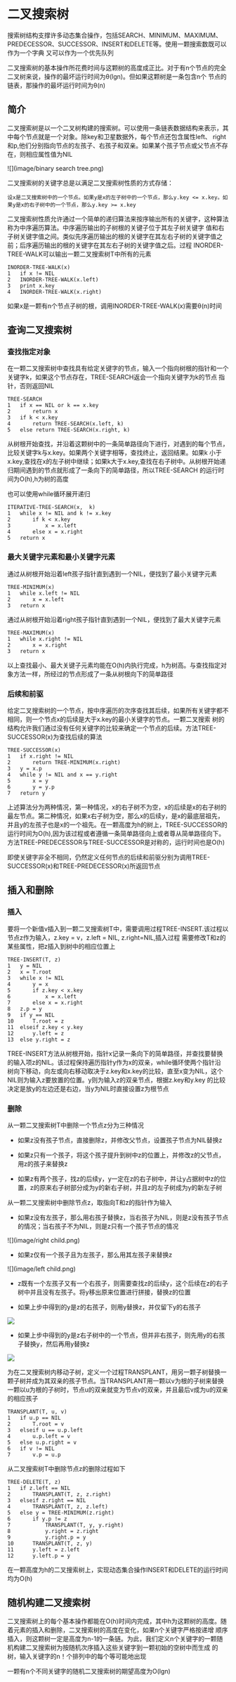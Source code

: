 # 二叉搜索树
搜索树结构支撑许多动态集合操作，包括SEARCH、MINIMUM、MAXIMUM、PREDECESSOR、SUCCESSOR、INSERT和DELETE等。使用一颗搜索数既可以作为一个字典
又可以作为一个优先队列

二叉搜索树的基本操作所花费时间与这颗树的高度成正比。对于有n个节点的完全二叉树来说，操作的最坏运行时间为θ(lgn)。但如果这颗树是一条包含n个
节点的链表，那操作的最坏运行时间为θ(n)

## 简介
二叉搜索树是以一个二叉树构建的搜索树。可以使用一条链表数据结构来表示，其中每个节点就是一个对象。除key和卫星数据外，每个节点还包含属性left、
right和p,他们分别指向节点的左孩子、右孩子和双亲。如果某个孩子节点或父节点不存在，则相应属性值为NIL

![](image/binary search tree.png)

二叉搜索树的关键字总是以满足二叉搜索树性质的方式存储：

    设x是二叉搜索树中的一个节点。如果y是x的左子树中的一个节点，那么y.key <= x.key。如果y是x的右子树中的一个节点，那么y.key >= x.key

二叉搜索树性质允许通过一个简单的递归算法来按序输出所有的关键字，这种算法称为中序遍历算法。中序遍历输出的子树根的关键子位于其左子树关键字
值和右子树关键字值之间。类似先序遍历输出的根的关键字在其左右子树的关键字值之前；后序遍历输出的根的关键字在其左右子树的关键字值之后。过程
INORDER-TREE-WALK可以输出一颗二叉搜索树T中所有的元素
```
INORDER-TREE-WALK(x)
1   if x != NIL
2   INORDER-TREE-WALK(x.left)
3   print x.key
4   INORDER-TREE-WALK(x.right)
```

如果x是一颗有n个节点子树的根，调用INORDER-TREE-WALK(x)需要θ(n)时间

## 查询二叉搜索树

### 查找指定对象
在一颗二叉搜索树中查找具有给定关键字的节点，输入一个指向树根的指针和一个关键字k，如果这个节点存在，TREE-SEARCH返会一个指向关键字为k的节点
指针，否则返回NIL
```
TREE-SEARCH
1   if x == NIL or k == x.key
2       return x
3   if k < x.key
4       return TREE-SEARCH(x.left, k)
5   else return TREE-SEARCH(x.right, k)
```

从树根开始查找，并沿着这颗树中的一条简单路径向下进行，对遇到的每个节点，比较关键字k与x.key。如果两个关键字相等，查找终止，返回结果。如果k
小于x.key,查找在x的左子树中继续；如果k大于x.key,查找在右子树中。从树根开始递归期间遇到的节点就形成了一条向下的简单路径，所以TREE-SEARCH
的运行时间为O(h),h为树的高度

也可以使用while循环展开递归
```
ITERATIVE-TREE-SEARCH(x,  k)
1   while x != NIL and k != x.key
2       if k < x.key
3           x = x.left
4       else x = x.right
5   return x
```

### 最大关键字元素和最小关键字元素
通过从树根开始沿着left孩子指针直到遇到一个NIL，便找到了最小关键字元素
```
TREE-MINIMUM(x)
1   while x.left != NIL
2       x = x.left
3   return x
```

通过从树根开始沿着right孩子指针直到遇到一个NIL，便找到了最大关键字元素
```
TREE-MAXIMUM(x)
1   while x.right != NIL
2       x = x.right
3   return x
```

以上查找最小、最大关键子元素均能在O(h)内执行完成，h为树高。与查找指定对象方法一样，所经过的节点形成了一条从树根向下的简单路径

### 后续和前驱
给定二叉搜索树的一个节点，按中序遍历的次序查找其后续，如果所有关键字都不相同，则一个节点x的后续是大于x.key的最小关键字的节点。一颗二叉搜索
树的结构允许我们通过没有任何关键字的比较来确定一个节点的后续。方法TREE-SUCCESSOR(x)为查找后续的算法
```
TREE-SUCCESSOR(x)
1   if x.right != NIL
2       return TREE-MINIMUM(x.right)
3   y = x.p
4   while y != NIL and x == y.right
5       x = y
6       y = y.p
7   return y
```

上述算法分为两种情况，第一种情况，x的右子树不为空，x的后续是x的右子树的最左节点。第二种情况，如果x右子树为空，那么x的后续y，是x的最底层祖先，
并且y的左孩子也是x的一个祖先。在一颗高度为h的树上，TREE-SUCCESSOR的运行时间为O(h),因为该过程或者遵循一条简单路径向上或者尊从简单路径向下。
方法TREE-PREDECESSOR与TREE-SUCCESSOR是对称的，运行时间也是O(h)

即使关键字非全不相同，仍然定义任何节点的后续和前驱分别为调用TREE-SUCCESSOR(x)和TREE-PREDECESSOR(x)所返回节点

## 插入和删除

### 插入
要将一个新值v插入到一颗二叉搜索树T中，需要调用过程TREE-INSERT.该过程以节点z作为输入，z.key = v，z.left = NIL, z.right=NIL,插入过程
需要修改T和z的某些属性，把z插入到树中的相应位置上
```
TREE-INSERT(T, z)
1   y = NIL
2   x = T.root
3   while x != NIL
4       y = x
5       if z.key < x.key
6           x = x.left
7       else x = x.right
8   z.p = y
9   if y == NIL
10      T.root = z
11  elseif z.key < y.key
12      y.left = z
13  else y.right = z
```

TREE-INSERT方法从树根开始，指针x记录一条向下的简单路径，并查找要替换的输入项z的NIL。该过程保持遍历指针y作为x的双亲，while循环使两个指针沿
树向下移动，向左或向右移动取决于z.key和x.key的比较，直至x变为NIL，这个NIL则为输入z要放置的位置。y则为输入z的双亲节点，根据z.key和y.key
的比较决定是放y的左边还是右边，当y为NIL时直接设置z为根节点

### 删除
从一颗二叉搜索树T中删除一个节点z分为三种情况

- 如果z没有孩子节点，直接删除z，并修改父节点，设置孩子节点为NIL替换z

- 如果z只有一个孩子，将这个孩子提升到树中z的位置上，并修改z的父节点，用z的孩子来替换z

- 如果z有两个孩子，找z的后续y，y一定在z的右子树中，并让y占据树中z的位置，z的原来右子树部分成为y的新右子树，并且z的左子树成为y的新左子树

从一颗二叉搜索树中删除节点z，取指向T和z的指针作为输入

- 如果z没有左孩子，那么用右孩子替换z，当右孩子为NIL，则是z没有孩子节点的情况；当右孩子不为NIL，则是z只有一个孩子节点的情况

![](image/right child.png)

- 如果z仅有一个孩子且为左孩子，那么用其左孩子来替换z

![](image/left child.png)

- z既有一个左孩子又有一个右孩子，则需要查找z的后续y，这个后续在z的右子树中并且没有左孩子。将y移出原来位置进行拼接，替换z的位置

- 如果上步中得到的y是z的右孩子，则用y替换z，并仅留下y的右孩子

![](image/两个孩子节点并且后续为右孩子.png)

- 如果上步中得到的y是z右子树中的一个节点，但并非右孩子，则先用y的右孩子替换y，然后再用y替换z

![](image/两个孩子节点并且后续不为右孩子.png)

为在二叉搜索树内移动子树，定义一个过程TRANSPLANT，用另一颗子树替换一颗子树并成为其双亲的孩子节点。当TRANSPLANT用一颗以v为根的子树来替换
一颗以u为根的子树时，节点u的双亲就变为节点v的双亲，并且最后v成为u的双亲的相应孩子
```
TRANSPLANT(T, u, v)
1   if u.p == NIL
2       T.root = v
3   elseif u == u.p.left
4       u.p.left = v
5   else u.p.right = v
6   if v != NIL
7       v.p = u.p
```

从二叉搜索树T中删除节点z的删除过程如下
```
TREE-DELETE(T, z)
1   if z.left == NIL
2       TRANSPLANT(T, z, z.right)
3   elseif z.right == NIL
4       TRANSPLANT(T, z, z.left)
5   else y = TREE-MINIMUM(z.right)
6       if y.p != z
7           TRANSPLANT(T, y, y.right)
8           y.right = z.right
9           y.right.p = y
10      TRANSPLANT(T, z, y)
11      y.left = z.left
12      y.left.p = y
```

在一颗高度为h的二叉搜索树上，实现动态集合操作INSERT和DELETE的运行时间均为O(h)

## 随机构建二叉搜索树
二叉搜索树上的每个基本操作都能在O(h)时间内完成，其中h为这颗树的高度。随着元素的插入和删除，二叉搜索树的高度在变化，如果n个关键字严格按递增
顺序插入，则这颗树一定是高度为n-1的一条链。为此，我们定义n个关键字的一颗随机构建二叉搜索树为按随机次序插入这些关键字到一颗初始的空树中而生成
的树，输入关键字的n！个排列中的每个等可能地出现

一颗有n个不同关键字的随机二叉搜索树的期望高度为O(lgn)